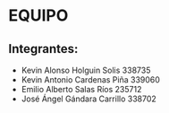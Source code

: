 # EQUIPO <PEDRO>


## Integrantes:

* Kevin Alonso Holguin Solis 338735
* Kevin Antonio Cardenas Piña 339060
* Emilio Alberto Salas Ríos 235712
* José Ángel Gándara Carrillo 338702



